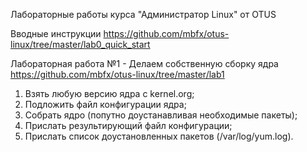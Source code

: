 Лабораторные работы курса "Администратор Linux" от OTUS

Вводные инструкции
https://github.com/mbfx/otus-linux/tree/master/lab0_quick_start


Лабораторная работа №1 - Делаем собственную сборку ядра
https://github.com/mbfx/otus-linux/tree/master/lab1

1. Взять любую версию ядра с kernel.org;
2. Подложить файл конфигурации ядра;
3. Собрать ядро (попутно доустанавливая необходимые пакеты);
4. Прислать результирующий файл конфигурации;
5. Прислать список доустановленных пакетов (/var/log/yum.log).

